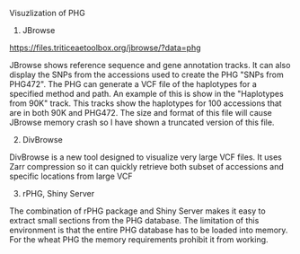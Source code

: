 Visuzlization of PHG

1. JBrowse

https://files.triticeaetoolbox.org/jbrowse/?data=phg

JBrowse shows reference sequence and gene annotation tracks. It can also display the SNPs from the accessions used to create the PHG "SNPs from PHG472". The PHG can generate a VCF file of the haplotypes for a specified method and path. An example of this is show in the "Haplotypes from 90K" track. This tracks show the haplotypes for 100 accessions that are in both 90K and PHG472. The size and format of this file will cause JBrowse memory crash so I have shown a truncated version of this file.

2. DivBrowse

DivBrowse is a new tool designed to visualize very large VCF files. It uses Zarr compression so it can quickly retrieve both subset of accessions and specific locations from large VCF

3. rPHG, Shiny Server

The combination of rPHG package and Shiny Server makes it easy to extract small sections from the PHG database. The limitation of this environment is that the entire PHG database has to be loaded into memory. For the wheat PHG the memory requirements prohibit it from working.
